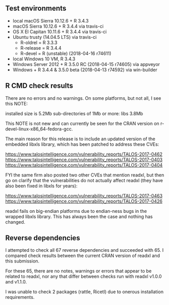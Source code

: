 ## Test environments

* local macOS Sierra 10.12.6 + R 3.4.3
* macOS Sierra 10.12.6 + R 3.4.4 via travis-ci
* OS X El Capitan 10.11.6 + R 3.4.4 via travis-ci
* Ubuntu trusty (14.04.5 LTS) via travis-ci
  - R-oldrel = R 3.3.3
  - R-release = R 3.4.4
  - R-devel = R (unstable) (2018-04-16 r74611)
* local Windows 10 VM, R 3.4.3
* Windows Server 2012 + R 3.5.0 RC (2018-04-15 r74605) via appveyor
* Windows + R 3.4.4 & 3.5.0 beta (2018-04-13 r74592) via win-builder

## R CMD check results

There are no errors and no warnings. On some platforms, but not all, I see this NOTE:

  installed size is  5.2Mb
  sub-directories of 1Mb or more:
    libs   3.8Mb
    
This NOTE is not new and can currently be seen for the CRAN version on r-devel-linux-x86_64-fedora-gcc.

The main reason for this release is to include an updated version of the embedded libxls library, which has been patched to address these CVEs:

https://www.talosintelligence.com/vulnerability_reports/TALOS-2017-0462
https://www.talosintelligence.com/vulnerability_reports/TALOS-2017-0403
https://www.talosintelligence.com/vulnerability_reports/TALOS-2017-0404

FYI the same firm also posted two other CVEs that mention readxl, but then go on clarify that the vulnerabilities do not actually affect readxl (they have also been fixed in libxls for years):

https://www.talosintelligence.com/vulnerability_reports/TALOS-2017-0463
https://www.talosintelligence.com/vulnerability_reports/TALOS-2017-0426

readxl fails on big-endian platforms due to endian-ness bugs in the wrapped libxls library. This has always been the case and nothing has changed.

## Reverse dependencies

I attempted to check all 67 reverse dependencies and succeeded with 65. I compared check results between the current CRAN version of readxl and this submission.

For these 65, there are no notes, warnings or errors that appear to be related to readxl, nor any that differ between checks run with readxl v1.0.0 and v1.1.0.

I was unable to check 2 packages (rattle, Ricetl) due to onerous installation requirements.
